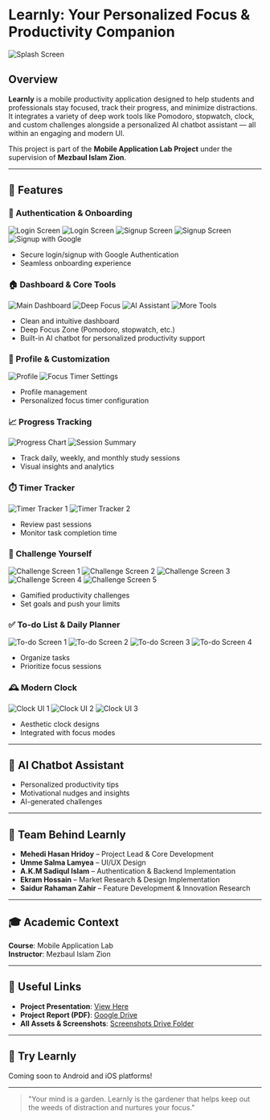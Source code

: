 # Learnly: Your Personalized Focus & Productivity Companion

![Splash Screen](assets/readme-assets/1.jpg)

## Overview
**Learnly** is a mobile productivity application designed to help students and professionals stay focused, track their progress, and minimize distractions. It integrates a variety of deep work tools like Pomodoro, stopwatch, clock, and custom challenges alongside a personalized AI chatbot assistant — all within an engaging and modern UI.

This project is part of the **Mobile Application Lab Project** under the supervision of **Mezbaul Islam Zion**.

---

## 🌟 Features

### 🔐 Authentication & Onboarding
![Login Screen](assets/readme-assets/2.png)
![Login Screen](assets/readme-assets/3.png)
![Signup Screen](assets/readme-assets/4.png)
![Signup Screen](assets/readme-assets/5.png)
![Signup with Google](assets/readme-assets/6.png)
- Secure login/signup with Google Authentication
- Seamless onboarding experience

### 🏠 Dashboard & Core Tools
![Main Dashboard](assets/readme-assets/7.png)
![Deep Focus](assets/readme-assets/8.png)
![AI Assistant](assets/readme-assets/9.png)
![More Tools](assets/readme-assets/10.png)
- Clean and intuitive dashboard
- Deep Focus Zone (Pomodoro, stopwatch, etc.)
- Built-in AI chatbot for personalized productivity support

### 👤 Profile & Customization
![Profile](assets/readme-assets/11_1.jpg)
![Focus Timer Settings](assets/readme-assets/12_1.jpg)
- Profile management
- Personalized focus timer configuration

### 📈 Progress Tracking
![Progress Chart](assets/readme-assets/13.png)
![Session Summary](assets/readme-assets/14.png)
- Track daily, weekly, and monthly study sessions
- Visual insights and analytics

### ⏱️ Timer Tracker
![Timer Tracker 1](assets/readme-assets/15.png)
![Timer Tracker 2](assets/readme-assets/16.png)
- Review past sessions
- Monitor task completion time

### 🎯 Challenge Yourself
![Challenge Screen 1](assets/readme-assets/17.png)
![Challenge Screen 2](assets/readme-assets/18.png)
![Challenge Screen 3](assets/readme-assets/19.png)
![Challenge Screen 4](assets/readme-assets/20.png)
![Challenge Screen 5](assets/readme-assets/21.png)
- Gamified productivity challenges
- Set goals and push your limits

### ✅ To-do List & Daily Planner
![To-do Screen 1](assets/readme-assets/22.png)
![To-do Screen 2](assets/readme-assets/23.png)
![To-do Screen 3](assets/readme-assets/24.png)
![To-do Screen 4](assets/readme-assets/25.png)
- Organize tasks
- Prioritize focus sessions

### 🕰️ Modern Clock
![Clock UI 1](assets/readme-assets/26.png)
![Clock UI 2](assets/readme-assets/27.png)
![Clock UI 3](assets/readme-assets/28.png)
- Aesthetic clock designs
- Integrated with focus modes

---

## 🤖 AI Chatbot Assistant
- Personalized productivity tips
- Motivational nudges and insights
- AI-generated challenges

---

## 👥 Team Behind Learnly
- **Mehedi Hasan Hridoy** – Project Lead & Core Development
- **Umme Salma Lamyea** – UI/UX Design
- **A.K.M Sadiqul Islam** – Authentication & Backend Implementation
- **Ekram Hossain** – Market Research & Design Implementation
- **Saidur Rahaman Zahir** – Feature Development & Innovation Research

---

## 🎓 Academic Context
**Course**: Mobile Application Lab  
**Instructor**: Mezbaul Islam Zion

---

## 📎 Useful Links
- **Project Presentation**: [View Here](https://tinyurl.com/learnly)
- **Project Report (PDF)**: [Google Drive](https://drive.google.com/file/d/1__KXJZbZSSlSvW7tGscSpaVFirws9dyq/view?usp=drive_link)
- **All Assets & Screenshots**: [Screenshots Drive Folder](https://drive.google.com/drive/folders/1AwcKSTUL756OO0ktv-CKdDhIF9sutbht)

---

## 📲 Try Learnly
Coming soon to Android and iOS platforms!

---

> "Your mind is a garden. Learnly is the gardener that helps keep out the weeds of distraction and nurtures your focus."

